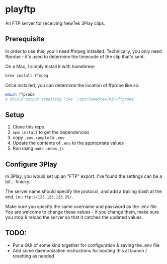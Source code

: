 # playftp
An FTP server for receiving NewTek 3Play clips.

## Prerequisite

In order to use this, you'll need ffmpeg installed. Technically, you only need ffprobe - it's used to determine the timecode of the clip that's sent.

On a Mac, I simply install it with homebrew:

```bash
brew install ffmpeg
```

Once installed, you can determine the location of ffprobe like so:

```bash
which ffprobe
# should output something like `/opt/homebrew/bin/ffprobe`
```

## Setup

1. Clone this repo.
2. `npm install` to get the dependencies
3. copy `.env.sample` to `.env`
4. Update the contents of `.env` to the appropriate values
5. Run using `node index.js`

## Configure 3Play

In 3Play, you would set up an "FTP" export. I've found the settings can be a bit... finicky.

The server name should specify the protocol, and add a trailing slash at the end. i.e.: `ftp://123.123.123.25/`.

Make sure you specify the same username and password as the .env file. You are welcome to change these values - if you change them, make sure you stop & reload the server so that it catches the updated values.

## TODO:

- Put a GUI of some kind together for configuration & saving the .env file
- Add some daemonization instructions for booting this at launch / resetting as needed
